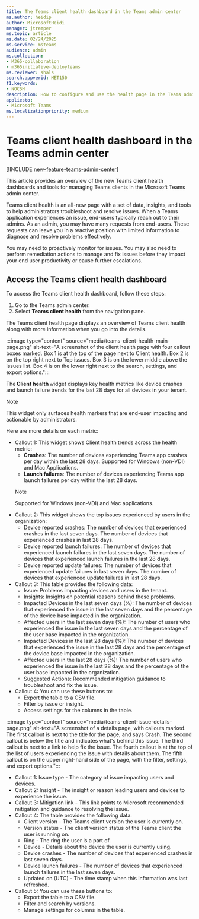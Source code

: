 ```yaml
---
title: The Teams client health dashboard in the Teams admin center
ms.author: heidip
author: MicrosoftHeidi
manager: jtremper
ms.topic: article
ms.date: 02/24/2025
ms.service: msteams
audience: admin
ms.collection: 
- M365-collaboration
- m365initiative-deployteams
ms.reviewer: shals
search.appverid: MET150
f1.keywords:
- NOCSH
description: How to configure and use the health page in the Teams admin center to manage clients using monitoring and informational advice specific to situations.
appliesto: 
- Microsoft Teams
ms.localizationpriority: medium
---
```


# Teams client health dashboard in the Teams admin center

[!INCLUDE [new-feature-teams-admin-center](includes/new-feature-teams-admin-center.md)]

This article provides an overview of the new Teams client health dashboards and tools for managing Teams clients in the Microsoft Teams admin center.

Teams client health is an all-new page with a set of data, insights, and tools to help administrators troubleshoot and resolve issues. When a Teams application experiences an issue, end-users typically reach out to their admins. As an admin, you may have many requests from end-users. These requests can leave you in a reactive position with limited information to diagnose and resolve problems effectively.

You may need to proactively monitor for issues. You may also need to perform remediation actions to manage and fix issues before they impact your end user productivity or cause further escalations.

## Access the Teams client health dashboard

To access the Teams client health dashboard, follow these steps:

1. Go to the Teams admin center.
1. Select **Teams client health** from the navigation pane.

The Teams client health page displays an overview of Teams client health along with more information when you go into the details.

:::image type="content" source="media/teams-client-health-main-page.png" alt-text="A screenshot of the client health page with four callout boxes marked. Box 1 is at the top of the page next to Client health. Box 2 is on the top right next to Top issues. Box 3 is on the lower middle above the issues list. Box 4 is on the lower right next to the search, settings, and export options.":::

The **Client health** widget displays key health metrics like device crashes and launch failure trends for the last 28 days for all devices in your tenant.

> [!NOTE]
> This widget only surfaces health markers that are end-user impacting and actionable by administrators.
 
Here are more details on each metric:

- Callout 1: This widget shows Client health trends across the health metric:
    - **Crashes**: The number of devices experiencing Teams app crashes per day within the last 28 days. Supported for Windows (non-VDI) and Mac Applications.
    - **Launch failures**: The number of devices experiencing Teams app launch failures per day within the last 28 days.
    > [!NOTE]
    > Supported for Windows (non-VDI) and Mac applications.
- Callout 2: This widget shows the top issues experienced by users in the organization:
    - Device reported crashes: The number of devices that experienced crashes in the last seven days. The number of devices that experienced crashes in last 28 days.
    - Device reported launch failures: The number of devices that experienced launch failures in the last seven days. The number of devices that experienced launch failures in the last 28 days.
    - Device reported update failures: The number of devices that experienced update failures in last seven days. The number of devices that experienced update failures in last 28 days.
- Callout 3: This table provides the following data:
    - Issue: Problems impacting devices and users in the tenant.
    - Insights: Insights on potential reasons behind these problems.
    - Impacted Devices in the last seven days (%): The number of devices that experienced the issue in the last seven days and the percentage of the device base impacted in the organization.
    - Affected users in the last seven days (%): The number of users who experienced the issue in the last seven days and the percentage of the user base impacted in the organization.
    - Impacted Devices in the last 28 days (%): The number of devices that experienced the issue in the last 28 days and the percentage of the device base impacted in the organization.
    - Affected users in the last 28 days (%): The number of users who experienced the issue in the last 28 days and the percentage of the user base impacted in the organization.
    - Suggested Actions: Recommended mitigation guidance to troubleshoot and fix the issue. 
- Callout 4: You can use these buttons to:
    - Export the table to a CSV file.
    - Filter by issue or insight.
    - Access settings for the columns in the table.

:::image type="content" source="media/teams-client-issue-details-page.png" alt-text="A screenshot of a details page, with callouts marked. The first callout is next to the title for the page, and says Crash. The second callout is below the title and indicates what's behind this issue. The third callout is next to a link to help fix the issue. The fourth callout is at the top of the list of users experiencing the issue with details about them. The fifth callout is on the upper right-hand side of the page, with the filter, settings, and export options.":::

- Callout 1: Issue type - The category of issue impacting users and devices.
- Callout 2: Insight - The insight or reason leading users and devices to experience the issue.
- Callout 3: Mitigation link - This link points to Microsoft recommended mitigation and guidance to resolving the issue.
- Callout 4: The table provides the following data:
    - Client version - The Teams client version the user is currently on.
    - Version status - The client version status of the Teams client the user is running on.
    - Ring - The ring the user is a part of.
    - Device - Details about the device the user is currently using.
    - Device crashes - The number of devices that experienced crashes in last seven days.
    - Device launch failures - The number of devices that experienced launch failures in the last seven days.
    - Updated on (UTC) - The time stamp when this information was last refreshed.
- Callout 5: You can use these buttons to:
    - Export the table to a CSV file.
    - Filter and search by versions.
    - Manage settings for columns in the table.
